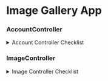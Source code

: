 # Image Gallery App


### AccountController
<details> <summary> Account Controller Checklist </summary>

- [ ] Login (POST)
- [ ] Logout (POST)
- [ ] forgotPassword (POST)
- [ ] updateProfile (POST)
- [ ] viewProfile (GET)
- [ ] changePassword (POST)
- [ ] verifyEmail (GET)

</details>

### ImageController
<details> <summary>Image Controller Checklist</summary>

-	<details> <sumary>[ ] Upload Image</summary>
	-	[ ] compress image
	-	[ ] convert image
	</details>

</details>

